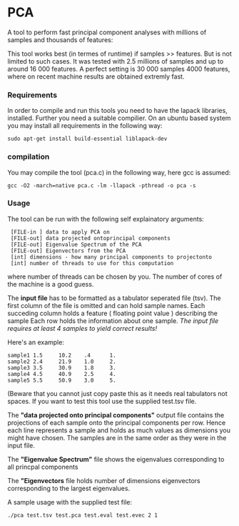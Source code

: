 # PCA
A tool to perform fast principal component analyses with millions of samples and thousands of features:

This tool works best (in termes of runtime) if samples >> features. But is not limited to such cases. It was tested with 2.5 millions of samples and up to around 16 000 features. 
A perfect setting is 30 000 samples 4000 features, where on recent machine results are obtained extremly fast. 

### Requirements
In order to compile and run this tools you need to have the lapack libraries,
installed. Further you need a suitable compilier. On an ubuntu based system you may
install all requirements in the following way:

```
sudo apt-get install build-essential liblapack-dev
```
### compilation
You may compile the tool (pca.c) in the following way, here gcc is assumed:
```
gcc -O2 -march=native pca.c -lm -llapack -pthread -o pca -s
```
### Usage
The tool can be run with the following self explainatory arguments:
```
 [FILE-in ] data to apply PCA on 
 [FILE-out] data projected ontoprincipal components
 [FILE-out] Eigenvalue Spectrum of the PCA 
 [FILE-out] Eigenvectors from the PCA 
 [int] dimensions - how many principal components to projectonto 
 [int] number of threads to use for this computation
```
where number of threads can be chosen by you. The number of cores of the machine
is a good guess.

The **input file** has to be formatted as a tabulator seperated file (tsv). 
The first column of the file is omitted and can hold sample names.
Each succeding column holds a feature ( floating point value ) describing the sample
Each row holds the information about one sample. *The input file requires at least
4 samples to yield correct results!* 

Here's an example:
```
sample1 1.5     10.2    .4      1.
sample2 2.4     21.9    1.0     2.
sample3 3.5     30.9    1.8     3.
sample4 4.5     40.9    2.5     4.
sample5 5.5     50.9    3.0     5.
```
(Beware that you cannot just copy paste this as it needs real tabulators not spaces. If you 
want to test this tool use the supplied test.tsv file. 

The **"data projected onto principal components"** output file contains 
the projections of each sample onto the principal components per row. 
Hence each line represents a sample and holds as much values as dimensions 
you might have chosen. The samples are in the same order as they were in the 
input file. 

The **"Eigenvalue Spectrum"** file shows the eigenvalues corresponding to all 
princpal components

The **"Eigenvectors** file holds number of dimensions eigenvectors corresponding
to the largest eigenvalues.

A sample usage with the supplied test file:
``` 
./pca test.tsv test.pca test.eval test.evec 2 1
```
